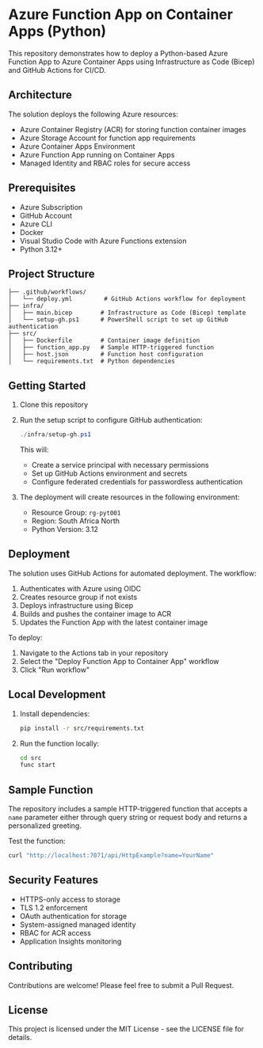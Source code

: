 # Azure Function App on Container Apps (Python)

This repository demonstrates how to deploy a Python-based Azure Function App to Azure Container Apps using Infrastructure as Code (Bicep) and GitHub Actions for CI/CD.

## Architecture

The solution deploys the following Azure resources:
- Azure Container Registry (ACR) for storing function container images
- Azure Storage Account for function app requirements
- Azure Container Apps Environment
- Azure Function App running on Container Apps
- Managed Identity and RBAC roles for secure access

## Prerequisites

- Azure Subscription
- GitHub Account
- Azure CLI
- Docker
- Visual Studio Code with Azure Functions extension
- Python 3.12+

## Project Structure

```
├── .github/workflows/
│   └── deploy.yml         # GitHub Actions workflow for deployment
├── infra/
│   ├── main.bicep        # Infrastructure as Code (Bicep) template
│   └── setup-gh.ps1      # PowerShell script to set up GitHub authentication
├── src/
│   ├── Dockerfile        # Container image definition
│   ├── function_app.py   # Sample HTTP-triggered function
│   ├── host.json         # Function host configuration
│   └── requirements.txt  # Python dependencies
```

## Getting Started

1. Clone this repository
2. Run the setup script to configure GitHub authentication:
   ```powershell
   ./infra/setup-gh.ps1
   ```
   This will:
   - Create a service principal with necessary permissions
   - Set up GitHub Actions environment and secrets
   - Configure federated credentials for passwordless authentication

3. The deployment will create resources in the following environment:
   - Resource Group: `rg-pyt001`
   - Region: South Africa North
   - Python Version: 3.12

## Deployment

The solution uses GitHub Actions for automated deployment. The workflow:
1. Authenticates with Azure using OIDC
2. Creates resource group if not exists
3. Deploys infrastructure using Bicep
4. Builds and pushes the container image to ACR
5. Updates the Function App with the latest container image

To deploy:
1. Navigate to the Actions tab in your repository
2. Select the "Deploy Function App to Container App" workflow
3. Click "Run workflow"

## Local Development

1. Install dependencies:
   ```bash
   pip install -r src/requirements.txt
   ```

2. Run the function locally:
   ```bash
   cd src
   func start
   ```

## Sample Function

The repository includes a sample HTTP-triggered function that accepts a `name` parameter either through query string or request body and returns a personalized greeting.

Test the function:
```bash
curl "http://localhost:7071/api/HttpExample?name=YourName"
```

## Security Features

- HTTPS-only access to storage
- TLS 1.2 enforcement
- OAuth authentication for storage
- System-assigned managed identity
- RBAC for ACR access
- Application Insights monitoring

## Contributing

Contributions are welcome! Please feel free to submit a Pull Request.

## License

This project is licensed under the MIT License - see the LICENSE file for details.
